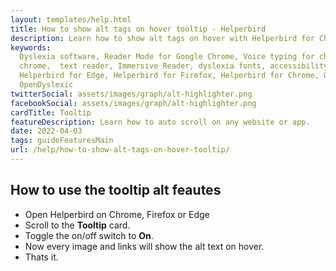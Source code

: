 ```yaml
---
layout: templates/help.html
title: How to show alt tags on hover tooltip - Helperbird
description: Learn how to show alt tags on hover with Helperbird for Chrome, Firefox, and Safari.
keywords:
  Dyslexia software, Reader Mode for Google Chrome, Voice typing for chrome, Text to speech for
  chrome,  text reader, Immersive Reader, dyslexia fonts, accessibility software, dyslexia software,
  Helperbird for Edge, Helperbird for Firefox, Helperbird for Chrome, Opendyslexic for Chrome,
  OpenDyslexic
twitterSocial: assets/images/graph/alt-highlighter.png
facebookSocial: assets/images/graph/alt-highlighter.png
cardTitle: Tooltip
featureDescription: Learn how to auto scroll on any website or app.
date: 2022-04-03
tags: guideFeaturesMain
url: /help/how-to-show-alt-tags-on-hover-tooltip/
---
```


## How to use the tooltip alt feautes

- Open Helperbird on Chrome, Firefox or Edge
- Scroll to the **Tooltip** card.
- Toggle the on/off switch to **On**.
- Now every image and links will show the alt text on hover.
- Thats it.
